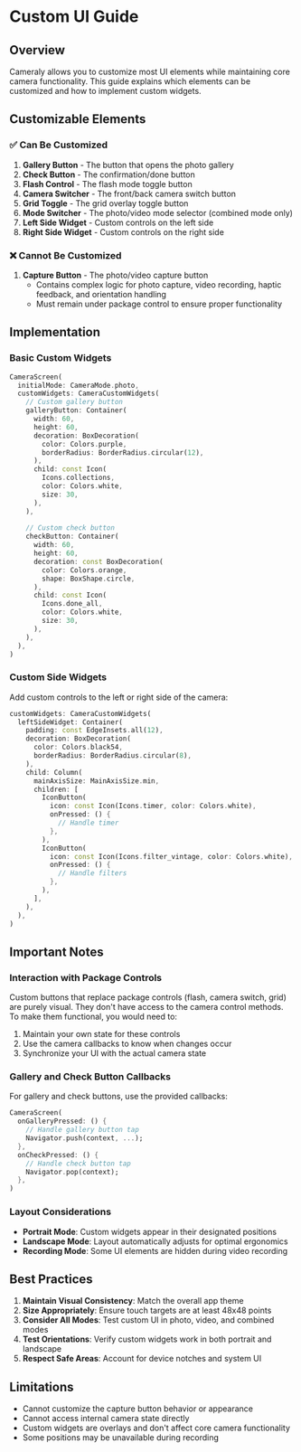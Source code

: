 # Custom UI Guide

## Overview

Cameraly allows you to customize most UI elements while maintaining core camera functionality. This guide explains which elements can be customized and how to implement custom widgets.

## Customizable Elements

### ✅ Can Be Customized

1. **Gallery Button** - The button that opens the photo gallery
2. **Check Button** - The confirmation/done button
3. **Flash Control** - The flash mode toggle button
4. **Camera Switcher** - The front/back camera switch button
5. **Grid Toggle** - The grid overlay toggle button
6. **Mode Switcher** - The photo/video mode selector (combined mode only)
7. **Left Side Widget** - Custom controls on the left side
8. **Right Side Widget** - Custom controls on the right side

### ❌ Cannot Be Customized

1. **Capture Button** - The photo/video capture button
   - Contains complex logic for photo capture, video recording, haptic feedback, and orientation handling
   - Must remain under package control to ensure proper functionality

## Implementation

### Basic Custom Widgets

```dart
CameraScreen(
  initialMode: CameraMode.photo,
  customWidgets: CameraCustomWidgets(
    // Custom gallery button
    galleryButton: Container(
      width: 60,
      height: 60,
      decoration: BoxDecoration(
        color: Colors.purple,
        borderRadius: BorderRadius.circular(12),
      ),
      child: const Icon(
        Icons.collections,
        color: Colors.white,
        size: 30,
      ),
    ),
    
    // Custom check button
    checkButton: Container(
      width: 60,
      height: 60,
      decoration: const BoxDecoration(
        color: Colors.orange,
        shape: BoxShape.circle,
      ),
      child: const Icon(
        Icons.done_all,
        color: Colors.white,
        size: 30,
      ),
    ),
  ),
)
```

### Custom Side Widgets

Add custom controls to the left or right side of the camera:

```dart
customWidgets: CameraCustomWidgets(
  leftSideWidget: Container(
    padding: const EdgeInsets.all(12),
    decoration: BoxDecoration(
      color: Colors.black54,
      borderRadius: BorderRadius.circular(8),
    ),
    child: Column(
      mainAxisSize: MainAxisSize.min,
      children: [
        IconButton(
          icon: const Icon(Icons.timer, color: Colors.white),
          onPressed: () {
            // Handle timer
          },
        ),
        IconButton(
          icon: const Icon(Icons.filter_vintage, color: Colors.white),
          onPressed: () {
            // Handle filters
          },
        ),
      ],
    ),
  ),
)
```

## Important Notes

### Interaction with Package Controls

Custom buttons that replace package controls (flash, camera switch, grid) are purely visual. They don't have access to the camera control methods. To make them functional, you would need to:

1. Maintain your own state for these controls
2. Use the camera callbacks to know when changes occur
3. Synchronize your UI with the actual camera state

### Gallery and Check Button Callbacks

For gallery and check buttons, use the provided callbacks:

```dart
CameraScreen(
  onGalleryPressed: () {
    // Handle gallery button tap
    Navigator.push(context, ...);
  },
  onCheckPressed: () {
    // Handle check button tap
    Navigator.pop(context);
  },
)
```

### Layout Considerations

- **Portrait Mode**: Custom widgets appear in their designated positions
- **Landscape Mode**: Layout automatically adjusts for optimal ergonomics
- **Recording Mode**: Some UI elements are hidden during video recording

## Best Practices

1. **Maintain Visual Consistency**: Match the overall app theme
2. **Size Appropriately**: Ensure touch targets are at least 48x48 points
3. **Consider All Modes**: Test custom UI in photo, video, and combined modes
4. **Test Orientations**: Verify custom widgets work in both portrait and landscape
5. **Respect Safe Areas**: Account for device notches and system UI

## Limitations

- Cannot customize the capture button behavior or appearance
- Cannot access internal camera state directly
- Custom widgets are overlays and don't affect core camera functionality
- Some positions may be unavailable during recording